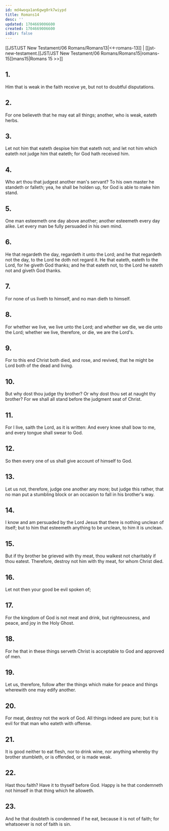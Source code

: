 ```yaml
---
id: md4woqa1an6gwg0rk7wiypd
title: Romans14
desc: ''
updated: 1704669006600
created: 1704669006600
isDir: false
---
```

[[JST/JST New Testament/06 Romans/Romans13|<<-romans-13]] | [[jst-new-testament.[[JST/JST New Testament/06 Romans/Romans15|romans-15]]mans15|Romans 15 >>]]
## 1.
Him that is weak in the faith receive ye, but not to doubtful disputations.
## 2.
For one believeth that he may eat all things; another, who is weak, eateth herbs.
## 3.
Let not him that eateth despise him that eateth not; and let not him which eateth not judge him that eateth; for God hath received him.
## 4.
Who art thou that judgest another man\'s servant? To his own master he standeth or falleth; yea, he shall be holden up, for God is able to make him stand.
## 5.
One man esteemeth one day above another; another esteemeth every day alike. Let every man be fully persuaded in his own mind.
## 6.
He that regardeth the day, regardeth it unto the Lord; and he that regardeth not the day, to the Lord he doth not regard it. He that eateth, eateth to the Lord, for he giveth God thanks; and he that eateth not, to the Lord he eateth not and giveth God thanks.
## 7.
For none of us liveth to himself, and no man dieth to himself.
## 8.
For whether we live, we live unto the Lord; and whether we die, we die unto the Lord; whether we live, therefore, or die, we are the Lord\'s.
## 9.
For to this end Christ both died, and rose, and revived, that he might be Lord both of the dead and living.
## 10.
But why dost thou judge thy brother? Or why dost thou set at naught thy brother? For we shall all stand before the judgment seat of Christ.
## 11.
For I live, saith the Lord, as it is written: And every knee shall bow to me, and every tongue shall swear to God.
## 12.
So then every one of us shall give account of himself to God.
## 13.
Let us not, therefore, judge one another any more; but judge this rather, that no man put a stumbling block or an occasion to fall in his brother\'s way.
## 14.
I know and am persuaded by the Lord Jesus that there is nothing unclean of itself; but to him that esteemeth anything to be unclean, to him it is unclean.
## 15.
But if thy brother be grieved with thy meat, thou walkest not charitably if thou eatest. Therefore, destroy not him with thy meat, for whom Christ died.
## 16.
Let not then your good be evil spoken of;
## 17.
For the kingdom of God is not meat and drink, but righteousness, and peace, and joy in the Holy Ghost.
## 18.
For he that in these things serveth Christ is acceptable to God and approved of men.
## 19.
Let us, therefore, follow after the things which make for peace and things wherewith one may edify another.
## 20.
For meat, destroy not the work of God. All things indeed are pure; but it is evil for that man who eateth with offense.
## 21.
It is good neither to eat flesh, nor to drink wine, nor anything whereby thy brother stumbleth, or is offended, or is made weak.
## 22.
Hast thou faith? Have it to thyself before God. Happy is he that condemneth not himself in that thing which he alloweth.
## 23.
And he that doubteth is condemned if he eat, because it is not of faith; for whatsoever is not of faith is sin.

